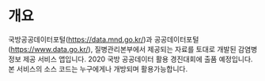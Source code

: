 # 개요

국방공공데이터포털(<https://data.mnd.go.kr/>)과 공공데이터포털(<https://www.data.go.kr/>), 질병관리본부에서 제공되는 자료를 토대로 개발된 감염병 정보 제공 서비스 앱입니다. 2020 국방 공공데이터 활용 경진대회에 출품 예정입니다. 본 서비스의 소스 코드는 누구에게나 개방되며 활용가능합니다.
